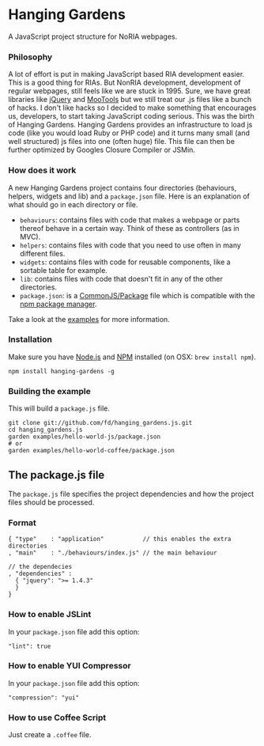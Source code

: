 # Hanging Gardens

A JavaScript project structure for NoRIA webpages.


### Philosophy

A lot of effort is put in making JavaScript based RIA development easier. This is a good thing for RIAs. But NonRIA development, development of regular webpages, still feels like we are stuck in 1995. Sure, we have great libraries like [jQuery][jquery] and [MooTools][mootools] but we still treat our .js files like a bunch of hacks. I don't like hacks so I decided to make something that encourages us, developers, to start taking JavaScript coding serious. This was the birth of Hanging Gardens. Hanging Gardens provides an infrastructure to load js code (like you would load Ruby or PHP code) and it turns many small (and well structured) js files into one (often huge) file. This file can then be further optimized by Googles Closure Compiler or JSMin.


### How does it work

A new Hanging Gardens project contains four directories (behaviours, helpers, widgets and lib) and a `package.json` file. Here is an explanation of what should go in each directory or file.

* `behaviours`: contains files with code that makes a webpage or parts thereof
  behave in a certain way. Think of these as controllers (as in MVC).
* `helpers`: contains files with code that you need to use often in many
  different files.
* `widgets`: contains files with code for reusable components, like a sortable
  table for example.
* `lib`: contains files with code that doesn't fit in any of the other directories.
* `package.json`: is a [CommonJS/Package][cjs_package] file which is compatible with the [npm package manager][npm].

Take a look at the [examples][examples] for more information.


### Installation

Make sure you have [Node.js][nodejs] and [NPM][npm] installed (on OSX: `brew install npm`).

    npm install hanging-gardens -g


### Building the example

This will build a `package.js` file.

    git clone git://github.com/fd/hanging_gardens.js.git
    cd hanging_gardens.js
    garden examples/hello-world-js/package.json
    # or
    garden examples/hello-world-coffee/package.json

## The package.js file

The `package.js` file specifies the project dependencies and how the project files should be processed.

### Format

    { "type"    : "application"           // this enables the extra directories
    , "main"    : "./behaviours/index.js" // the main behaviour

    // the dependecies
    , "dependencies" :
      { "jquery": ">= 1.4.3"
      }
    }

### How to enable JSLint

In your `package.json` file add this option:

    "lint": true


### How to enable YUI Compressor

In your `package.json` file add this option:

    "compression": "yui"


### How to use Coffee Script

Just create a `.coffee` file.


  [examples]:     https://github.com/fd/hanging_gardens.js/tree/master/examples/
  [coffee]:      http://jashkenas.github.com/coffee-script/
  [jslint]:      http://www.jslint.com/
  [yuicomp]:     http://developer.yahoo.com/yui/compressor/
  [jquery]:      http://jquery.com/
  [mootools]:    http://mootools.net/
  [nodejs]:      http://nodejs.org/
  [npm]:         http://npmjs.org/
  [cjs_package]: http://wiki.commonjs.org/wiki/Packages/1.0

